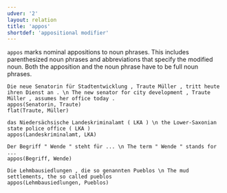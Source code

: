 ```yaml
---
udver: '2'
layout: relation
title: 'appos'
shortdef: 'appositional modifier'
---
```


`appos` marks nominal appositions to noun phrases. This includes parenthesized noun phrases and abbreviations that specify the modified noun. Both the apposition and the noun phrase have to be full noun phrases.

~~~ sdparse
Die neue Senatorin für Stadtentwicklung , Traute Müller , tritt heute ihren Dienst an . \n The new senator for city development , Traute Müller , assumes her office today . 
appos(Senatorin, Traute)
flat(Traute, Müller)
~~~

~~~ sdparse
das Niedersächsische Landeskriminalamt ( LKA ) \n the Lower-Saxonian state police office ( LKA ) 
appos(Landeskriminalamt, LKA)
~~~

~~~ sdparse
Der Begriff " Wende " steht für ... \n The term " Wende " stands for ...
appos(Begriff, Wende)
~~~

~~~ sdparse
Die Lehmbausiedlungen , die so genannten Pueblos \n The mud settlements, the so called pueblos
appos(Lehmbausiedlungen, Pueblos)
~~~

<!-- Interlanguage links updated So kvě 14 19:03:02 CEST 2022 -->
